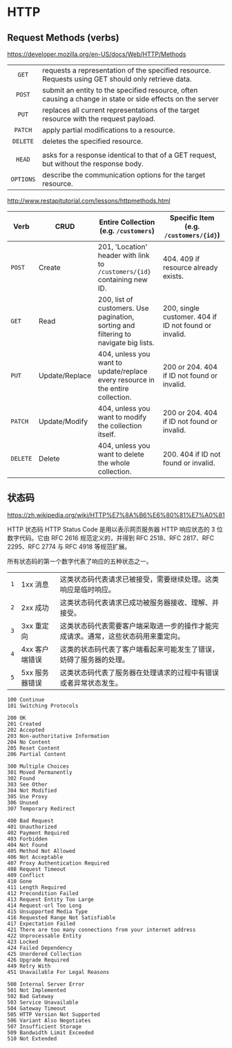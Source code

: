 # HTTP

## Request Methods (verbs)

https://developer.mozilla.org/en-US/docs/Web/HTTP/Methods  

|||
|:---------:|---------------------------------------------------------------------------------------------------------
| `GET`     | requests a representation of the specified resource. Requests using GET should only retrieve data.
| `POST`    | submit an entity to the specified resource, often causing a change in state or side effects on the server
| `PUT`     | replaces all current representations of the target resource with the request payload.
| `PATCH`   | apply partial modifications to a resource.
| `DELETE`  | deletes the specified resource.
||
| `HEAD`    | asks for a response identical to that of a GET request, but without the response body.
| `OPTIONS` | describe the communication options for the target resource.

http://www.restapitutorial.com/lessons/httpmethods.html

| Verb  | CRUD | Entire Collection (e.g. `/customers`) | Specific Item (e.g. `/customers/{id}`)
|-------|------|-------------------------------------|-----------------------------------------------
| `POST` | Create | 201, 'Location' header with link to `/customers/{id}` containing new ID. | 404. 409 if resource already exists.
| `GET`  | Read   | 200, list of customers. Use pagination, sorting and filtering to navigate big lists. | 200, single customer. 404 if ID not found or invalid.
| `PUT`  |  Update/Replace | 404, unless you want to update/replace every resource in the entire collection. | 200 or 204. 404 if ID not found or invalid.
| `PATCH`   | Update/Modify | 404, unless you want to modify the collection itself. | 200 or 204. 404 if ID not found or invalid.
| `DELETE`  | Delete | 404, unless you want to delete the whole collection. | 200. 404 if ID not found or invalid.


## 状态码

https://zh.wikipedia.org/wiki/HTTP%E7%8A%B6%E6%80%81%E7%A0%81   

HTTP 状态码 HTTP Status Code 是用以表示网页服务器 HTTP 响应状态的 3 位数字代码。它由 RFC 2616 规范定义的，并得到 RFC 2518、RFC 2817、RFC 2295、RFC 2774 与 RFC 4918 等规范扩展。

所有状态码的第一个数字代表了响应的五种状态之一。

||||
|-----|----------------|----------------------------------------------------------------------------------
| `1` | 1xx 消息       | 这类状态码代表请求已被接受，需要继续处理。这类响应是临时响应。
| `2` | 2xx 成功       | 这类状态码代表请求已成功被服务器接收、理解、并接受。
| `3` | 3xx 重定向     | 这类状态码代表需要客户端采取进一步的操作才能完成请求。通常，这些状态码用来重定向。
| `4` | 4xx 客户端错误 | 这类的状态码代表了客户端看起来可能发生了错误，妨碍了服务器的处理。
| `5` | 5xx 服务器错误 | 这类状态码代表了服务器在处理请求的过程中有错误或者异常状态发生。

```text
100 Continue
101 Switching Protocols

200 OK
201 Created
202 Accepted
203 Non-authoritative Information
204 No Content
205 Reset Content
206 Partial Content

300 Multiple Choices
301 Moved Permanently
302 Found
303 See Other
304 Not Modified
305 Use Proxy
306 Unused
307 Temporary Redirect

400 Bad Request
401 Unauthorized
402 Payment Required
403 Forbidden
404 Not Found
405 Method Not Allowed
406 Not Acceptable
407 Proxy Authentication Required
408 Request Timeout
409 Conflict
410 Gone
411 Length Required
412 Precondition Failed
413 Request Entity Too Large
414 Request-url Too Long
415 Unsupported Media Type
416 Requested Range Not Satisfiable
417 Expectation Failed
421 There are too many connections from your internet address
422 Unprocessable Entity
423 Locked
424 Failed Dependency
425 Unordered Collection
426 Upgrade Required
449 Retry With
451 Unavailable For Legal Reasons

500 Internal Server Error
501 Not Implemented
502 Bad Gateway
503 Service Unavailable
504 Gateway Timeout
505 HTTP Version Not Supported
506 Variant Also Negotiates
507 Insufficient Storage
509 Bandwidth Limit Exceeded
510 Not Extended
```
